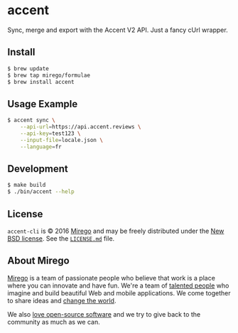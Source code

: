 # accent

Sync, merge and export with the Accent V2 API. Just a fancy cUrl wrapper.

## Install

```bash
$ brew update
$ brew tap mirego/formulae
$ brew install accent
```

## Usage Example

```bash
$ accent sync \
    --api-url=https://api.accent.reviews \
    --api-key=test123 \
    --input-file=locale.json \
    --language=fr
```

## Development

```bash
$ make build
$ ./bin/accent --help
```

## License

`accent-cli` is © 2016 [Mirego](http://www.mirego.com) and may be freely distributed under the [New BSD license](http://opensource.org/licenses/BSD-3-Clause).  See the [`LICENSE.md`](https://github.com/mirego/accent-cli/blob/master/LICENSE.md) file.

## About Mirego

[Mirego](http://mirego.com) is a team of passionate people who believe that work is a place where you can innovate and have fun. We're a team of [talented people](http://life.mirego.com) who imagine and build beautiful Web and mobile applications. We come together to share ideas and [change the world](http://mirego.org).

We also [love open-source software](http://open.mirego.com) and we try to give back to the community as much as we can.
